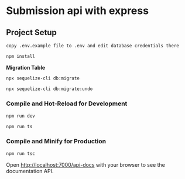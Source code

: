 # Submission api with express

## Project Setup

```sh
copy .env.example file to .env and edit database credentials there
```

```sh
npm install
```

__Migration Table__


```sh
npx sequelize-cli db:migrate
```

```sh
npx sequelize-cli db:migrate:undo
```

### Compile and Hot-Reload for Development

```sh
npm run dev
```

```sh
npm run ts
```

### Compile and Minify for Production

```sh
npm run tsc
```

Open [http://localhost:7000/api-docs](http://localhost:7000/api-docs) with your browser to see the documentation API.
